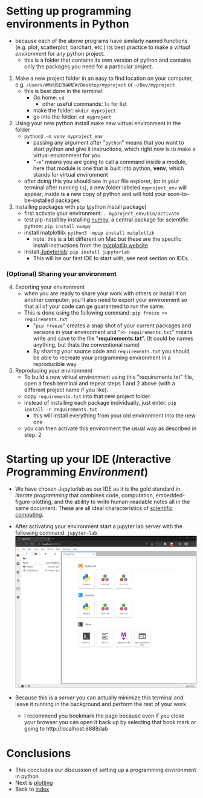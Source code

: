 # Setting up programming environments in Python
- because each of the above programs have similarly named functions (e.g. plot, scatterplot, barchart, etc.) its best practice to make a *virtual environment* for any python project.
  - this is a folder that contains its own version of python and contains only the packages you need for a particular project.

1. Make a new project folder in an easy to find location on your computer, e.g. `/Users/#MYUSERNAME#/Desktop/myproject` or `~/Dev/myproject`
   - this is best done in the terminal:
     - Go home: `cd`
       - other useful commands: `ls` for list
     - make the folder: `mkdir myproject`
     - go into the folder: `cd myproject`
2. Using your new python install make new virtual environment in the folder
   - `python3 -m venv myproject_env`
     - passing any argument after "`python`" means that you want to start python and give it instructions, which right now is to make a virtual environment for you
     - "`-m`" means you are going to call a command inside a *m*odule, here that module is one that is built into python, **venv**, which stands for *v*irtual *e*nvironment
   - after doing this you should see in your file explorer, (or in your terminal after running `ls`), a new folder labeled `myproject_env` will appear, inside is a new copy of python and will hold your soon-to-be-installed packages
3. Installing packages with `pip` (*p*ython *i*nstall *p*ackage)
   - first activate your environment: `. myproject_env/bin/activate`
   - test pip install by installing [numpy](https://numpy.org/), a central package for scientific python: `pip install numpy`
   - install matplotlib: `python3 -mpip install matplotlib`
     - note: this is a bit different on Mac but these are the specific install instructions from the [matplotlib website](https://matplotlib.org/3.3.2/faq/installing_faq.html)
   - Install [Jupyterlab](https://jupyter.org/): `pip install jupyterlab`
     - This will be our first IDE to start with, see next section on IDEs...

### (Optional) Sharing your environment
4. Exporting your environment
    - when you are ready to share your work with others or install it on another computer, you'll also need to export your environment so that all of your code can ge guaranteed to run the same.
    - This is done using the following command: `pip freeze >> requirements.txt`
      - "`pip freeze`" creates a snap shot of your current packages and versions in your environment and "`>> requirements.txt`" means write and save to the file "**requirements.txt**". (It could be names anything, but thats the conventional name)
      - By sharing your source code and `requirements.txt` you should be able to recreate your programming environment in a reproducible way.
5. Reproducing your environment
    - To build a new virtual environment using this "requirements.txt" file, open a fresh terminal and repeat steps 1 and 2 above (with a different project name if you like).
    - copy `requirements.txt` into that new project folder
    - instead of installing each package individually, just enter: `pip install -r requirements.txt`
      - this will install everything from your old environment into the new one
    - you can then activate this environment the usual way as described in step. 2
# Starting up your **IDE** (*I*nteractive *P*rogramming *Environment*)
 - We have chosen Jupyterlab as our IDE as it is the gold standard in *literate programming* that combines code, computation, embedded-figure-plotting, and the ability to write human-readable notes all in the same document. These are all ideal characteristics of [scientific computing](https://journals.plos.org/plosbiology/article?id=10.1371/journal.pbio.1001745).
 - After activating your environment start a jupyter lab server with the following command: `jupyter-lab`
![](images/jupyterlab_home.png)
 
 - Because this is a *server* you can actually minimize this terminal and leave it running in the background and perform the rest of your work
   - I recommend you bookmark the page because even if you close your browser you can open it back up by selecting that book mark or going to http://localhost:8888/lab

# Conclusions
 - This concludes our discussion of setting up a programming environment in python
 - Next is [plotting](01_plotting.ipynb)
 - Back to [index](README.md)
